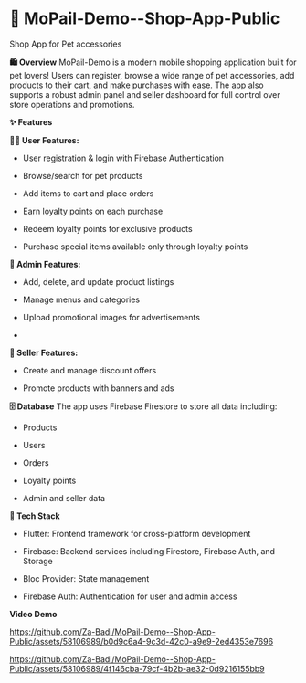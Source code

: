 # 🐾 MoPail-Demo--Shop-App-Public
Shop App for Pet accessories

**🛍️ Overview**
MoPail-Demo is a modern mobile shopping application built for pet lovers! Users can register, browse a wide range of pet accessories, add products to their cart, and make purchases with ease. The app also supports a robust admin panel and seller dashboard for full control over store operations and promotions.

**✨ Features**

**🧑‍💻 User Features:**
 * User registration & login with Firebase Authentication

 * Browse/search for pet products

 * Add items to cart and place orders

 * Earn loyalty points on each purchase

 * Redeem loyalty points for exclusive products

 * Purchase special items available only through loyalty points

**👑 Admin Features:**
  * Add, delete, and update product listings

  * Manage menus and categories

  * Upload promotional images for advertisements
  * 
**🛒 Seller Features:**
  * Create and manage discount offers

  * Promote products with banners and ads

**🗄️ Database**
The app uses Firebase Firestore to store all data including:

  * Products

  * Users

  * Orders

  * Loyalty points

  * Admin and seller data

**🧰 Tech Stack**
  * Flutter: Frontend framework for cross-platform development

  * Firebase: Backend services including Firestore, Firebase Auth, and Storage

  * Bloc Provider: State management

  * Firebase Auth: Authentication for user and admin access


**Video Demo**



https://github.com/Za-Badi/MoPail-Demo--Shop-App-Public/assets/58106989/b0d9c6a4-9c3d-42c0-a9e9-2ed4353e7696




https://github.com/Za-Badi/MoPail-Demo--Shop-App-Public/assets/58106989/4f146cba-79cf-4b2b-ae32-0d9216155bb9


